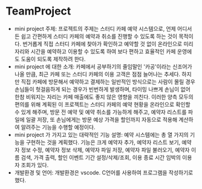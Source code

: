# TeamProject


* mini project 주제:
프로젝트의 주제는 스터디 카페 예약 시스템으로, 언제 어디서든 쉽고 간편하게 스터디 카페의 예약과 취소를 진행할 수 있도록 하는 것이 목적이다. 번거롭게 직접 스터디 카페에 찾아가 확인하고 예약할 것 없이 온라인으로 미리 자리와 시간을 예약하고 이용할 수 있도록 하여 보다 편하고 효율적인 카페 운영에도 도움이 되도록 제작하려 한다. 
* mini project 에 대한 소개: 
카페에서 공부하기의 줄임말인 '카공'이라는 신조어가 나올 만큼, 최근 카페 또는 스터디 카페의 이용 고객은 점점 늘어나는 추세다. 하지만 직접 카페에 방문해서 예약하고 결제하는 일반적인 방식으로는 사람이 몰릴 경우 손님들이 헛걸음하게 되는 경우가 빈번하게 발생하며, 타이밍 나쁘게 손님이 없어 한참 비워지는 자리는 카페 매출에도 좋지 않은 영향을 끼친다. 이러한 양측 모두의 편의를 위해 계획된 이 프로젝트는 스터디 카페의 예약 현황을 온라인으로 확인할 수 있게 해주며, 방문 전 예약 및 예약 취소를 가능하게 해주고, 예약자 리스트를 파일에 일괄 저장, 또 손님에게는 방문 예상 가격을 할인까지 자동으로 적용해 계산하여 알려주는 기능을 수행할 예정이다. 
* mini project 가 가지고 있는 대략적인 기능 설명: 예약 시스템에는 총 열 가지의 기능을 구현하는 것을 계획했다. 기능은 크게 예약자 추가, 예약자 리스트 보기, 예약자 정보 수정, 예약자 정보 삭제, 예약자 파일 저장, 예약자 파일 불러오기, 예약자 이름 검색, 가격 출력, 할인 이벤트 기간 설정/삭제/조회, 이용 종료 시간 임박의 이용자 조회가 있다. 
* 개발환경 및 언어: 개발환경은 vscode. C언어를 사용하여 프로그램을 작성하기로 했다.

